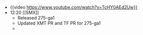 - {{video https://www.youtube.com/watch?v=TcHY0AEd2Uw}}
- 12:20 [[SMX]]
	- Released 275-ga1
	- Updated XMT PR and TF PR for 275-ga1
	-